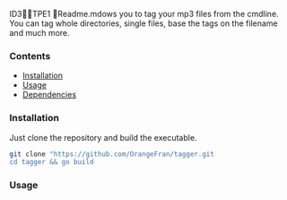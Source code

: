 ID3     TPE1   
  Readme.mdows you to tag your mp3 files from the cmdline.
You can tag whole directories, single files, base the tags on the filename and much more.

### Contents

* [Installation](#installation)
* [Usage](#usage)
* [Dependencies](#dependencies)

### Installation

Just clone the repository and build the executable.

``` bash
git clone "https://github.com/OrangeFran/tagger.git
cd tagger && go build
```

### Usage

